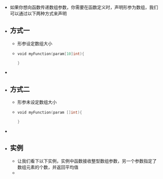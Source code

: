 - 如果你想向函数传递数组参数，你需要在函数定义时，声明形参为数组，我们可以通过以下两种方式来声明
- ## 方式一
	- 形参设定数组大小
	- ```go
	  void myFunction(param[10]int){
	    
	  }
	  ```
-
- ## 方式二
	- 形参未设定数组大小
	- ```go
	  void myFunction(param []int){
	    
	  }
	  ```
-
- ## 实例
	- 让我们看下以下实例，实例中函数接收整型数组参数，另一个参数指定了数组元素的个数，并返回平均值
	-